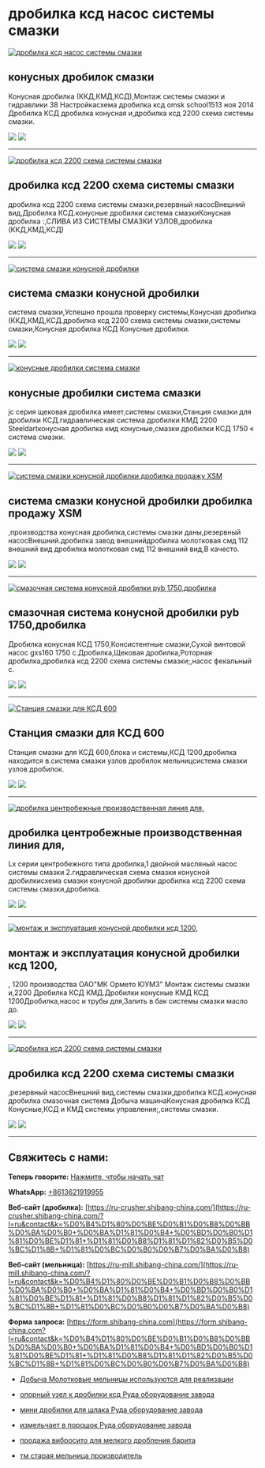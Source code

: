 # дробилка ксд насос системы смазки

<a href="https://swt.shibang-china.com/?l=ru&img&k=%D0%B4%D1%80%D0%BE%D0%B1%D0%B8%D0%BB%D0%BA%D0%B0+%D0%BA%D1%81%D0%B4+%D0%BD%D0%B0%D1%81%D0%BE%D1%81+%D1%81%D0%B8%D1%81%D1%82%D0%B5%D0%BC%D1%8B+%D1%81%D0%BC%D0%B0%D0%B7%D0%BA%D0%B8" target="_blank">![дробилка ксд насос системы смазки](http://static.shibang-china.com/all-800x300/881.jpg)</a>

## конусных дробилок смазки
Конусная дробилка (ККД,КМД,КСД),Монтаж системы смазки и гидравлики 38 Настройкасхема дробилка ксд omsk school1513 ноя 2014 Дробилка КСД дробилка конусная и,дробилка ксд 2200 схема системы смазки.


<a href="https://whatsapp.shibangsoft.com/WhatsApp.php" target="_blank" title="WhatsApp">![](http://static.shibang-china.com/icon/whatsapp.png)</a> <a href="https://swt.shibang-china.com/?l=ru&icon&k=%D0%B4%D1%80%D0%BE%D0%B1%D0%B8%D0%BB%D0%BA%D0%B0+%D0%BA%D1%81%D0%B4+%D0%BD%D0%B0%D1%81%D0%BE%D1%81+%D1%81%D0%B8%D1%81%D1%82%D0%B5%D0%BC%D1%8B+%D1%81%D0%BC%D0%B0%D0%B7%D0%BA%D0%B8" target="_blank">![](http://static.shibang-china.com/icon/chat-ru.png)</a>

---

<a href="https://swt.shibang-china.com/?l=ru&img&k=%D0%B4%D1%80%D0%BE%D0%B1%D0%B8%D0%BB%D0%BA%D0%B0+%D0%BA%D1%81%D0%B4+%D0%BD%D0%B0%D1%81%D0%BE%D1%81+%D1%81%D0%B8%D1%81%D1%82%D0%B5%D0%BC%D1%8B+%D1%81%D0%BC%D0%B0%D0%B7%D0%BA%D0%B8" target="_blank">![дробилка ксд 2200 схема системы смазки](http://static.shibang-china.com/all-800x300/973.jpg)</a>

## дробилка ксд 2200 схема системы смазки
дробилка ксд 2200 схема системы смазки,резервный насосВнешний вид,Дробилка КСД.конусные дробилки система смазкиКонусная дробилка :,СЛИВА ИЗ СИСТЕМЫ СМАЗКИ УЗЛОВ,дробилка (ККД,КМД,КСД)


<a href="https://whatsapp.shibangsoft.com/WhatsApp.php" target="_blank" title="WhatsApp">![](http://static.shibang-china.com/icon/whatsapp.png)</a> <a href="https://swt.shibang-china.com/?l=ru&icon&k=%D0%B4%D1%80%D0%BE%D0%B1%D0%B8%D0%BB%D0%BA%D0%B0+%D0%BA%D1%81%D0%B4+%D0%BD%D0%B0%D1%81%D0%BE%D1%81+%D1%81%D0%B8%D1%81%D1%82%D0%B5%D0%BC%D1%8B+%D1%81%D0%BC%D0%B0%D0%B7%D0%BA%D0%B8" target="_blank">![](http://static.shibang-china.com/icon/chat-ru.png)</a>

---

<a href="https://swt.shibang-china.com/?l=ru&img&k=%D0%B4%D1%80%D0%BE%D0%B1%D0%B8%D0%BB%D0%BA%D0%B0+%D0%BA%D1%81%D0%B4+%D0%BD%D0%B0%D1%81%D0%BE%D1%81+%D1%81%D0%B8%D1%81%D1%82%D0%B5%D0%BC%D1%8B+%D1%81%D0%BC%D0%B0%D0%B7%D0%BA%D0%B8" target="_blank">![система смазки конусной дробилки](http://static.shibang-china.com/all-800x300/284.jpg)</a>

## система смазки конусной дробилки
система смазки,Успешно прошла проверку системы,Конусная дробилка (ККД,КМД,КСД.дробилка ксд 2200 схема системы смазки,системы смазки,Конусная дробилка КСД Конусные дробилки.


<a href="https://whatsapp.shibangsoft.com/WhatsApp.php" target="_blank" title="WhatsApp">![](http://static.shibang-china.com/icon/whatsapp.png)</a> <a href="https://swt.shibang-china.com/?l=ru&icon&k=%D0%B4%D1%80%D0%BE%D0%B1%D0%B8%D0%BB%D0%BA%D0%B0+%D0%BA%D1%81%D0%B4+%D0%BD%D0%B0%D1%81%D0%BE%D1%81+%D1%81%D0%B8%D1%81%D1%82%D0%B5%D0%BC%D1%8B+%D1%81%D0%BC%D0%B0%D0%B7%D0%BA%D0%B8" target="_blank">![](http://static.shibang-china.com/icon/chat-ru.png)</a>

---

<a href="https://swt.shibang-china.com/?l=ru&img&k=%D0%B4%D1%80%D0%BE%D0%B1%D0%B8%D0%BB%D0%BA%D0%B0+%D0%BA%D1%81%D0%B4+%D0%BD%D0%B0%D1%81%D0%BE%D1%81+%D1%81%D0%B8%D1%81%D1%82%D0%B5%D0%BC%D1%8B+%D1%81%D0%BC%D0%B0%D0%B7%D0%BA%D0%B8" target="_blank">![конусные дробилки система смазки](http://static.shibang-china.com/all-800x300/1406.jpg)</a>

## конусные дробилки система смазки
jc серия щековая дробилка имеет,системы смазки,Станция смазки для дробилки КСД.гидравлическая система дробилки КМД 2200 Steeldartконусная дробилка кмд конусные,смазки дробилки КСД 1750 « система смазки.


<a href="https://whatsapp.shibangsoft.com/WhatsApp.php" target="_blank" title="WhatsApp">![](http://static.shibang-china.com/icon/whatsapp.png)</a> <a href="https://swt.shibang-china.com/?l=ru&icon&k=%D0%B4%D1%80%D0%BE%D0%B1%D0%B8%D0%BB%D0%BA%D0%B0+%D0%BA%D1%81%D0%B4+%D0%BD%D0%B0%D1%81%D0%BE%D1%81+%D1%81%D0%B8%D1%81%D1%82%D0%B5%D0%BC%D1%8B+%D1%81%D0%BC%D0%B0%D0%B7%D0%BA%D0%B8" target="_blank">![](http://static.shibang-china.com/icon/chat-ru.png)</a>

---

<a href="https://swt.shibang-china.com/?l=ru&img&k=%D0%B4%D1%80%D0%BE%D0%B1%D0%B8%D0%BB%D0%BA%D0%B0+%D0%BA%D1%81%D0%B4+%D0%BD%D0%B0%D1%81%D0%BE%D1%81+%D1%81%D0%B8%D1%81%D1%82%D0%B5%D0%BC%D1%8B+%D1%81%D0%BC%D0%B0%D0%B7%D0%BA%D0%B8" target="_blank">![система смазки конусной дробилки дробилка продажу XSM](http://static.shibang-china.com/all-800x300/783.jpg)</a>

## система смазки конусной дробилки дробилка продажу XSM
,производства конусная дробилка,системы смазки даны,резервный насосВнешний.дробилка завод внешнийдробилка молотковая смд 112 внешний вид дробилка молотковая смд 112 внешний вид,В качесто.


<a href="https://whatsapp.shibangsoft.com/WhatsApp.php" target="_blank" title="WhatsApp">![](http://static.shibang-china.com/icon/whatsapp.png)</a> <a href="https://swt.shibang-china.com/?l=ru&icon&k=%D0%B4%D1%80%D0%BE%D0%B1%D0%B8%D0%BB%D0%BA%D0%B0+%D0%BA%D1%81%D0%B4+%D0%BD%D0%B0%D1%81%D0%BE%D1%81+%D1%81%D0%B8%D1%81%D1%82%D0%B5%D0%BC%D1%8B+%D1%81%D0%BC%D0%B0%D0%B7%D0%BA%D0%B8" target="_blank">![](http://static.shibang-china.com/icon/chat-ru.png)</a>

---

<a href="https://swt.shibang-china.com/?l=ru&img&k=%D0%B4%D1%80%D0%BE%D0%B1%D0%B8%D0%BB%D0%BA%D0%B0+%D0%BA%D1%81%D0%B4+%D0%BD%D0%B0%D1%81%D0%BE%D1%81+%D1%81%D0%B8%D1%81%D1%82%D0%B5%D0%BC%D1%8B+%D1%81%D0%BC%D0%B0%D0%B7%D0%BA%D0%B8" target="_blank">![смазочная система конусной дробилки pyb 1750,дробилка](http://static.shibang-china.com/all-800x300/1347.jpg)</a>

## смазочная система конусной дробилки pyb 1750,дробилка
Дробилка конусная КСД 1750,Консистентные смазки,Сухой винтовой насос gxs160 1750 с.Дробилка,Щековая дробилка,Роторная дробилка,дробилка ксд 2200 схема системы смазки;,насос фекальный с.


<a href="https://whatsapp.shibangsoft.com/WhatsApp.php" target="_blank" title="WhatsApp">![](http://static.shibang-china.com/icon/whatsapp.png)</a> <a href="https://swt.shibang-china.com/?l=ru&icon&k=%D0%B4%D1%80%D0%BE%D0%B1%D0%B8%D0%BB%D0%BA%D0%B0+%D0%BA%D1%81%D0%B4+%D0%BD%D0%B0%D1%81%D0%BE%D1%81+%D1%81%D0%B8%D1%81%D1%82%D0%B5%D0%BC%D1%8B+%D1%81%D0%BC%D0%B0%D0%B7%D0%BA%D0%B8" target="_blank">![](http://static.shibang-china.com/icon/chat-ru.png)</a>

---

<a href="https://swt.shibang-china.com/?l=ru&img&k=%D0%B4%D1%80%D0%BE%D0%B1%D0%B8%D0%BB%D0%BA%D0%B0+%D0%BA%D1%81%D0%B4+%D0%BD%D0%B0%D1%81%D0%BE%D1%81+%D1%81%D0%B8%D1%81%D1%82%D0%B5%D0%BC%D1%8B+%D1%81%D0%BC%D0%B0%D0%B7%D0%BA%D0%B8" target="_blank">![Станция смазки для КСД 600](http://static.shibang-china.com/all-800x300/809.jpg)</a>

## Станция смазки для КСД 600
Станция смазки для КСД 600,блока и системы,КСД 1200,дробилка находится в.система смазки узлов дробилок мельницсистема смазки узлов дробилок.


<a href="https://whatsapp.shibangsoft.com/WhatsApp.php" target="_blank" title="WhatsApp">![](http://static.shibang-china.com/icon/whatsapp.png)</a> <a href="https://swt.shibang-china.com/?l=ru&icon&k=%D0%B4%D1%80%D0%BE%D0%B1%D0%B8%D0%BB%D0%BA%D0%B0+%D0%BA%D1%81%D0%B4+%D0%BD%D0%B0%D1%81%D0%BE%D1%81+%D1%81%D0%B8%D1%81%D1%82%D0%B5%D0%BC%D1%8B+%D1%81%D0%BC%D0%B0%D0%B7%D0%BA%D0%B8" target="_blank">![](http://static.shibang-china.com/icon/chat-ru.png)</a>

---

<a href="https://swt.shibang-china.com/?l=ru&img&k=%D0%B4%D1%80%D0%BE%D0%B1%D0%B8%D0%BB%D0%BA%D0%B0+%D0%BA%D1%81%D0%B4+%D0%BD%D0%B0%D1%81%D0%BE%D1%81+%D1%81%D0%B8%D1%81%D1%82%D0%B5%D0%BC%D1%8B+%D1%81%D0%BC%D0%B0%D0%B7%D0%BA%D0%B8" target="_blank">![дробилка центробежные производственная линия для,](http://static.shibang-china.com/all-800x300/1372.jpg)</a>

## дробилка центробежные производственная линия для,
Lx серии центробежного типа дробилка,1 двойной масляный насос системы смазки 2.гидравлическая схема смазки конусной дробилкисхема смазки конусной дробилки дробилка ксд 2200 схема системы смазки,дробилка.


<a href="https://whatsapp.shibangsoft.com/WhatsApp.php" target="_blank" title="WhatsApp">![](http://static.shibang-china.com/icon/whatsapp.png)</a> <a href="https://swt.shibang-china.com/?l=ru&icon&k=%D0%B4%D1%80%D0%BE%D0%B1%D0%B8%D0%BB%D0%BA%D0%B0+%D0%BA%D1%81%D0%B4+%D0%BD%D0%B0%D1%81%D0%BE%D1%81+%D1%81%D0%B8%D1%81%D1%82%D0%B5%D0%BC%D1%8B+%D1%81%D0%BC%D0%B0%D0%B7%D0%BA%D0%B8" target="_blank">![](http://static.shibang-china.com/icon/chat-ru.png)</a>

---

<a href="https://swt.shibang-china.com/?l=ru&img&k=%D0%B4%D1%80%D0%BE%D0%B1%D0%B8%D0%BB%D0%BA%D0%B0+%D0%BA%D1%81%D0%B4+%D0%BD%D0%B0%D1%81%D0%BE%D1%81+%D1%81%D0%B8%D1%81%D1%82%D0%B5%D0%BC%D1%8B+%D1%81%D0%BC%D0%B0%D0%B7%D0%BA%D0%B8" target="_blank">![монтаж и эксплуатация конусной дробилки ксд 1200,](http://static.shibang-china.com/all-800x300/696.jpg)</a>

## монтаж и эксплуатация конусной дробилки ксд 1200,
, 1200 производства ОАО"МК Ормето ЮУМЗ" Монтаж системы смазки и,2200 Дробилка КСД КМД.Дробилки конусные КМД КСД 1200Дробилка,насос и трубы для,Залить в бак системы смазки масло до.


<a href="https://whatsapp.shibangsoft.com/WhatsApp.php" target="_blank" title="WhatsApp">![](http://static.shibang-china.com/icon/whatsapp.png)</a> <a href="https://swt.shibang-china.com/?l=ru&icon&k=%D0%B4%D1%80%D0%BE%D0%B1%D0%B8%D0%BB%D0%BA%D0%B0+%D0%BA%D1%81%D0%B4+%D0%BD%D0%B0%D1%81%D0%BE%D1%81+%D1%81%D0%B8%D1%81%D1%82%D0%B5%D0%BC%D1%8B+%D1%81%D0%BC%D0%B0%D0%B7%D0%BA%D0%B8" target="_blank">![](http://static.shibang-china.com/icon/chat-ru.png)</a>

---

<a href="https://swt.shibang-china.com/?l=ru&img&k=%D0%B4%D1%80%D0%BE%D0%B1%D0%B8%D0%BB%D0%BA%D0%B0+%D0%BA%D1%81%D0%B4+%D0%BD%D0%B0%D1%81%D0%BE%D1%81+%D1%81%D0%B8%D1%81%D1%82%D0%B5%D0%BC%D1%8B+%D1%81%D0%BC%D0%B0%D0%B7%D0%BA%D0%B8" target="_blank">![дробилка ксд 2200 схема системы смазки](http://static.shibang-china.com/all-800x300/1232.jpg)</a>

## дробилка ксд 2200 схема системы смазки
,резервный насосВнешний вид,системы смазки,дробилка КСД.конусная дробилка смазочная система Добыча машинаКонусная дробилка КСД Конусные,КСД и КМД системы управления;,системы смазки.


<a href="https://whatsapp.shibangsoft.com/WhatsApp.php" target="_blank" title="WhatsApp">![](http://static.shibang-china.com/icon/whatsapp.png)</a> <a href="https://swt.shibang-china.com/?l=ru&icon&k=%D0%B4%D1%80%D0%BE%D0%B1%D0%B8%D0%BB%D0%BA%D0%B0+%D0%BA%D1%81%D0%B4+%D0%BD%D0%B0%D1%81%D0%BE%D1%81+%D1%81%D0%B8%D1%81%D1%82%D0%B5%D0%BC%D1%8B+%D1%81%D0%BC%D0%B0%D0%B7%D0%BA%D0%B8" target="_blank">![](http://static.shibang-china.com/icon/chat-ru.png)</a>

---
## Свяжитесь с нами:

**Теперь говорите:** [Нажмите, чтобы начать чат](https://swt.shibang-china.com?l=ru&contact&k=%D0%B4%D1%80%D0%BE%D0%B1%D0%B8%D0%BB%D0%BA%D0%B0+%D0%BA%D1%81%D0%B4+%D0%BD%D0%B0%D1%81%D0%BE%D1%81+%D1%81%D0%B8%D1%81%D1%82%D0%B5%D0%BC%D1%8B+%D1%81%D0%BC%D0%B0%D0%B7%D0%BA%D0%B8)

**WhatsApp:**  [+8613621919955](https://whatsapp.shibangsoft.com/WhatsApp.php)

**Веб-сайт (дробилка):** [https://ru-crusher.shibang-china.com/](https://ru-crusher.shibang-china.com/?l=ru&contact&k=%D0%B4%D1%80%D0%BE%D0%B1%D0%B8%D0%BB%D0%BA%D0%B0+%D0%BA%D1%81%D0%B4+%D0%BD%D0%B0%D1%81%D0%BE%D1%81+%D1%81%D0%B8%D1%81%D1%82%D0%B5%D0%BC%D1%8B+%D1%81%D0%BC%D0%B0%D0%B7%D0%BA%D0%B8)

**Веб-сайт (мельница):** [https://ru-mill.shibang-china.com/](https://ru-mill.shibang-china.com/?l=ru&contact&k=%D0%B4%D1%80%D0%BE%D0%B1%D0%B8%D0%BB%D0%BA%D0%B0+%D0%BA%D1%81%D0%B4+%D0%BD%D0%B0%D1%81%D0%BE%D1%81+%D1%81%D0%B8%D1%81%D1%82%D0%B5%D0%BC%D1%8B+%D1%81%D0%BC%D0%B0%D0%B7%D0%BA%D0%B8)

**Форма запроса:** [https://form.shibang-china.com](https://form.shibang-china.com?l=ru&contact&k=%D0%B4%D1%80%D0%BE%D0%B1%D0%B8%D0%BB%D0%BA%D0%B0+%D0%BA%D1%81%D0%B4+%D0%BD%D0%B0%D1%81%D0%BE%D1%81+%D1%81%D0%B8%D1%81%D1%82%D0%B5%D0%BC%D1%8B+%D1%81%D0%BC%D0%B0%D0%B7%D0%BA%D0%B8)

* [Добыча Молотковые мельницы используются для реализации](../104/%D0%94%D0%BE%D0%B1%D1%8B%D1%87%D0%B0%20%D0%9C%D0%BE%D0%BB%D0%BE%D1%82%D0%BA%D0%BE%D0%B2%D1%8B%D0%B5%20%D0%BC%D0%B5%D0%BB%D1%8C%D0%BD%D0%B8%D1%86%D1%8B%20%D0%B8%D1%81%D0%BF%D0%BE%D0%BB%D1%8C%D0%B7%D1%83%D1%8E%D1%82%D1%81%D1%8F%20%D0%B4%D0%BB%D1%8F%20%D1%80%D0%B5%D0%B0%D0%BB%D0%B8%D0%B7%D0%B0%D1%86%D0%B8%D0%B8.md)

* [опорный узел к дробилки ксд Руда оборудование завода](../100/%D0%BE%D0%BF%D0%BE%D1%80%D0%BD%D1%8B%D0%B9%20%D1%83%D0%B7%D0%B5%D0%BB%20%D0%BA%20%D0%B4%D1%80%D0%BE%D0%B1%D0%B8%D0%BB%D0%BA%D0%B8%20%D0%BA%D1%81%D0%B4%20%D0%A0%D1%83%D0%B4%D0%B0%20%D0%BE%D0%B1%D0%BE%D1%80%D1%83%D0%B4%D0%BE%D0%B2%D0%B0%D0%BD%D0%B8%D0%B5%20%D0%B7%D0%B0%D0%B2%D0%BE%D0%B4%D0%B0.md)

* [мини дробилки для шлака Руда оборудование завода](../98/%D0%BC%D0%B8%D0%BD%D0%B8%20%D0%B4%D1%80%D0%BE%D0%B1%D0%B8%D0%BB%D0%BA%D0%B8%20%D0%B4%D0%BB%D1%8F%20%D1%88%D0%BB%D0%B0%D0%BA%D0%B0%20%D0%A0%D1%83%D0%B4%D0%B0%20%D0%BE%D0%B1%D0%BE%D1%80%D1%83%D0%B4%D0%BE%D0%B2%D0%B0%D0%BD%D0%B8%D0%B5%20%D0%B7%D0%B0%D0%B2%D0%BE%D0%B4%D0%B0.md)

* [измельчает в порошок Руда оборудование завода](../102/%D0%B8%D0%B7%D0%BC%D0%B5%D0%BB%D1%8C%D1%87%D0%B0%D0%B5%D1%82%20%D0%B2%20%D0%BF%D0%BE%D1%80%D0%BE%D1%88%D0%BE%D0%BA%20%D0%A0%D1%83%D0%B4%D0%B0%20%D0%BE%D0%B1%D0%BE%D1%80%D1%83%D0%B4%D0%BE%D0%B2%D0%B0%D0%BD%D0%B8%D0%B5%20%D0%B7%D0%B0%D0%B2%D0%BE%D0%B4%D0%B0.md)

* [продажа вибросито для мелкого дробления барита](../96/%D0%BF%D1%80%D0%BE%D0%B4%D0%B0%D0%B6%D0%B0%20%D0%B2%D0%B8%D0%B1%D1%80%D0%BE%D1%81%D0%B8%D1%82%D0%BE%20%D0%B4%D0%BB%D1%8F%20%D0%BC%D0%B5%D0%BB%D0%BA%D0%BE%D0%B3%D0%BE%20%D0%B4%D1%80%D0%BE%D0%B1%D0%BB%D0%B5%D0%BD%D0%B8%D1%8F%20%D0%B1%D0%B0%D1%80%D0%B8%D1%82%D0%B0.md)

* [тм старая мельница производитель](../95/%D1%82%D0%BC%20%D1%81%D1%82%D0%B0%D1%80%D0%B0%D1%8F%20%D0%BC%D0%B5%D0%BB%D1%8C%D0%BD%D0%B8%D1%86%D0%B0%20%D0%BF%D1%80%D0%BE%D0%B8%D0%B7%D0%B2%D0%BE%D0%B4%D0%B8%D1%82%D0%B5%D0%BB%D1%8C.md)